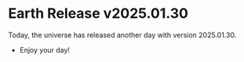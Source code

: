 # Earth Release v2025.01.30
Today, the universe has released another day with version 2025.01.30.
- Enjoy your day!
